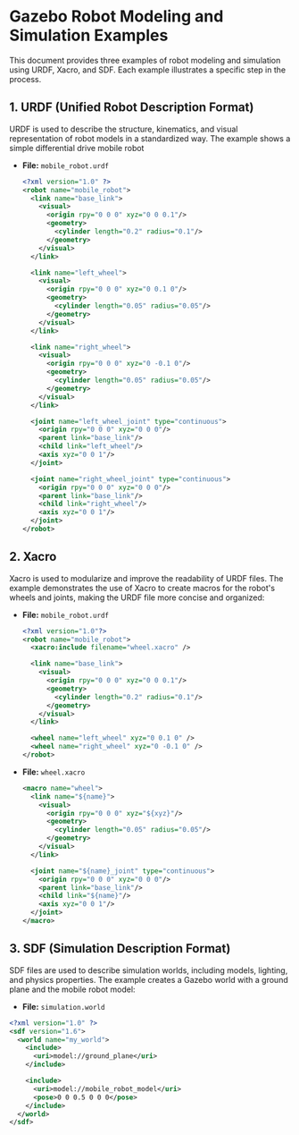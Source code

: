 # Gazebo Robot Modeling and Simulation Examples
This document provides three examples of robot modeling and simulation using URDF, Xacro, and SDF. Each example illustrates a specific step in the process.

## 1. URDF (Unified Robot Description Format)

URDF is used to describe the structure, kinematics, and visual representation of robot models in a standardized way. The example shows a simple differential drive mobile robot

- **File:** `mobile_robot.urdf`

  ```xml
  <?xml version="1.0" ?>
  <robot name="mobile_robot">
    <link name="base_link">
      <visual>
        <origin rpy="0 0 0" xyz="0 0 0.1"/>
        <geometry>
          <cylinder length="0.2" radius="0.1"/>
        </geometry>
      </visual>
    </link>

    <link name="left_wheel">
      <visual>
        <origin rpy="0 0 0" xyz="0 0.1 0"/>
        <geometry>
          <cylinder length="0.05" radius="0.05"/>
        </geometry>
      </visual>
    </link>

    <link name="right_wheel">
      <visual>
        <origin rpy="0 0 0" xyz="0 -0.1 0"/>
        <geometry>
          <cylinder length="0.05" radius="0.05"/>
        </geometry>
      </visual>
    </link>

    <joint name="left_wheel_joint" type="continuous">
      <origin rpy="0 0 0" xyz="0 0 0"/>
      <parent link="base_link"/>
      <child link="left_wheel"/>
      <axis xyz="0 0 1"/>
    </joint>

    <joint name="right_wheel_joint" type="continuous">
      <origin rpy="0 0 0" xyz="0 0 0"/>
      <parent link="base_link"/>
      <child link="right_wheel"/>
      <axis xyz="0 0 1"/>
    </joint>
  </robot>
  ```

## 2. Xacro
Xacro is used to modularize and improve the readability of URDF files. The example demonstrates the use of Xacro to create macros for the robot's wheels and joints, making the URDF file more concise and organized:

- **File:** `mobile_robot.urdf`
  ```xml
  <?xml version="1.0"?>
  <robot name="mobile_robot">
    <xacro:include filename="wheel.xacro" />

    <link name="base_link">
      <visual>
        <origin rpy="0 0 0" xyz="0 0 0.1"/>
        <geometry>
          <cylinder length="0.2" radius="0.1"/>
        </geometry>
      </visual>
    </link>

    <wheel name="left_wheel" xyz="0 0.1 0" />
    <wheel name="right_wheel" xyz="0 -0.1 0" />
  </robot>
  ```

- **File:** `wheel.xacro`
  ```xml
  <macro name="wheel">
    <link name="${name}">
      <visual>
        <origin rpy="0 0 0" xyz="${xyz}"/>
        <geometry>
          <cylinder length="0.05" radius="0.05"/>
        </geometry>
      </visual>
    </link>

    <joint name="${name}_joint" type="continuous">
      <origin rpy="0 0 0" xyz="0 0 0"/>
      <parent link="base_link"/>
      <child link="${name}"/>
      <axis xyz="0 0 1"/>
    </joint>
  </macro>
  ```

## 3. SDF (Simulation Description Format)
SDF files are used to describe simulation worlds, including models, lighting, and physics properties. The example creates a Gazebo world with a ground plane and the mobile robot model:
  - **File:** `simulation.world`
  ```xml
  <?xml version="1.0" ?>
  <sdf version="1.6">
    <world name="my_world">
      <include>
        <uri>model://ground_plane</uri>
      </include>

      <include>
        <uri>model://mobile_robot_model</uri>
        <pose>0 0 0.5 0 0 0</pose>
      </include>
    </world>
  </sdf>
  ```
